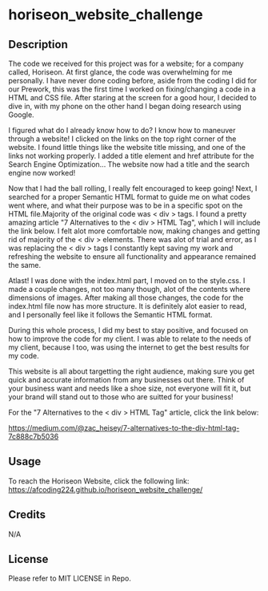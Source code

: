 # horiseon_website_challenge

## Description

The code we received for this project was for a website; for a company called, Horiseon. At first glance, the code was overwhelming for me personally. I have never done coding before, aside from the coding I did for our Prework, this was the first time I worked on fixing/changing a code in a HTML and CSS file. After staring at the screen for a good hour, I decided to dive in, with my phone on the other hand I began doing research using Google. 

I figured what do I already know how to do? I know how to maneuver through a website! I clicked on the links on the top right corner of the website. I found little things like the website title missing, and one of the links not working properly. I added a title element and href attribute for the Search Engine Optimization... The website now had a title and the search engine now worked! 

Now that I had the ball rolling, I really felt encouraged to keep going! Next, I searched for a proper Semantic HTML format to guide me on what codes went where, and what their purpose was to be in a specific spot on the HTML file.Majority of the original code was < div > tags. I found a pretty amazing article "7 Alternatives to the < div > HTML Tag", which I will include the link below. I felt alot more comfortable now, making changes and getting rid of majority of the < div > elements. There was alot of trial and error, as I was replacing the < div > tags I constantly kept saving my work and refreshing the website to ensure all functionality and appearance remained the same.

Atlast! I was done with the index.html part, I moved on to the style.css. I made a couple changes, not too many though, alot of the contents where dimensions of images. After making all those changes, the code for the index.html file now has more structure. It is definitely alot easier to read, and I personally feel like it follows the Semantic HTML format.  

During this whole process, I did my best to stay positive, and focused on how to improve the code for my client. I was able to relate to the needs of my client, because I too, was using the internet to get the best results for my code.

This website is all about targetting the right audience, making sure you get quick and accurate information from any businesses out there. Think of your business want and needs like a shoe size, not everyone will fit it, but your brand will stand out to those who are suitted for your business!

For the "7 Alternatives to the < div > HTML Tag" article, click the link below:

https://medium.com/@zac_heisey/7-alternatives-to-the-div-html-tag-7c888c7b5036 


## Usage

To reach the Horiseon Website, click the following link:
https://afcoding224.github.io/horiseon_website_challenge/

## Credits

N/A

## License
Please refer to MIT LICENSE in Repo.